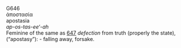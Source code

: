 G646  
ἀποστασία  
apostasia  
*ap-os-tas-ee‘-ah*  
Feminine of the same as [647](g0647) *defection* from truth (properly
the state), (“apostasy”): - falling away, forsake.  
